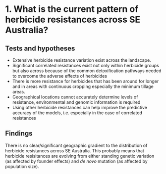# 1. What is the current pattern of herbicide resistances across SE Australia?

## Tests and hypotheses

* Extensive herbicide resistance variation exist across the landscape.
* Significant correlated resistances exist not only within herbicide groups but also across because of the common detoxification pathways needed to overcome the adverse effects of herbicides
* There is more resistance for herbicides that has been around for longer and in areas with continuous cropping especially the minimum tillage areas.
* Geographical locations cannot accurately determine levels of resistance, environmental and genomic information is required
* Using other herbicide resistances can help improve the predictive accuracy of the models, i.e. especially in the case of correlated resistances

## Findings

There is no clear/significant geographic gradient to the distribution of herbicide resistances across SE Australia. This probably means that herbicide resisitances are evolving from either standing genetic variation (as affected by founder effects) and *de novo* mutation (as affected by population size).


